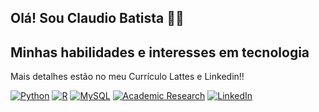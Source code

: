 ## Olá! Sou Claudio Batista 🙋‍♂️

## Minhas habilidades e interesses em tecnologia
Mais detalhes estão no meu Currículo Lattes e Linkedin!!

[![Python](https://img.shields.io/badge/Python-3776AB?style=for-the-badge&logo=python&logoColor=white)](Your_Link_Here)
[![R](https://img.shields.io/badge/R-3776AB?style=for-the-badge&logo=r&logoColor=white)](Your_Link_Here)
[![MySQL](https://img.shields.io/badge/MySQL-3776AB?style=for-the-badge&logo=mysql&logoColor=white)](Your_Link_Here)
[![Academic Research](https://img.shields.io/badge/Academic%20Research-3776AB?style=for-the-badge&logo=data:image/png;base64,INSERT_BASE64_CODE)](http://lattes.cnpq.br/7026539658620942)
[![LinkedIn](https://img.shields.io/badge/LinkedIn-3776AB?style=for-the-badge&logo=linkedin&logoColor=white)](https://www.linkedin.com/in/ant%C3%B4nio-claudio-dutra-batista-11a01224a/)
